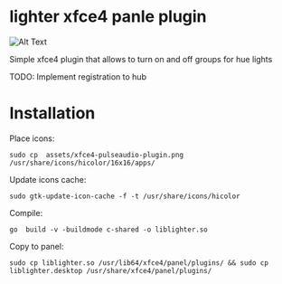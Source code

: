 # lighter xfce4 panle plugin

![Alt Text](https://imgur.com/2bJ87qU.gif)

Simple xfce4 plugin that allows to turn on and off groups for hue lights 

TODO: Implement registration to hub

# Installation

Place icons:
 ```
 sudo cp  assets/xfce4-pulseaudio-plugin.png /usr/share/icons/hicolor/16x16/apps/
 ```

Update icons cache:
```
sudo gtk-update-icon-cache -f -t /usr/share/icons/hicolor
```
Compile:
```
go  build -v -buildmode c-shared -o liblighter.so 
```
Copy to panel:
```
sudo cp liblighter.so /usr/lib64/xfce4/panel/plugins/ && sudo cp liblighter.desktop /usr/share/xfce4/panel/plugins/
```
